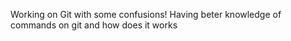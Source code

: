 Working on Git with some confusions! 
Having beter knowledge of commands on git and how does it works
